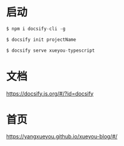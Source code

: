 # 启动

```js
$ npm i docsify-cli -g

$ docsify init projectName

$ docsify serve xueyou-typescript

```

# 文档

https://docsify.js.org/#/?id=docsify


# 首页

https://yangxueyou.github.io/xueyou-blog/#/


